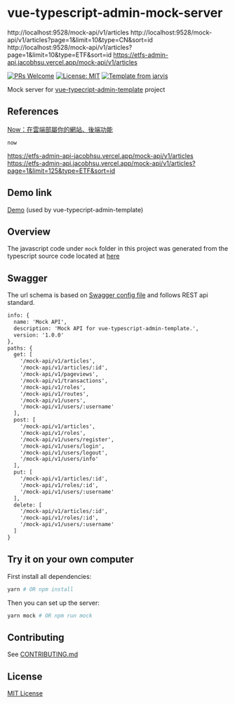 # vue-typescript-admin-mock-server

http://localhost:9528/mock-api/v1/articles
http://localhost:9528/mock-api/v1/articles?page=1&limit=10&type=CN&sort=id
http://localhost:9528/mock-api/v1/articles?page=1&limit=10&type=ETF&sort=id
https://etfs-admin-api.jacobhsu.vercel.app/mock-api/v1/articles


[![PRs Welcome](https://img.shields.io/badge/PRs-welcome-brightgreen.svg?style=flat)](http://makeapullrequest.com)
[![License: MIT](https://img.shields.io/badge/License-MIT-blue.svg)](https://opensource.org/licenses/MIT)
[![Template from jarvis](https://img.shields.io/badge/Hi-Jarvis-ff69b4.svg)](https://github.com/Armour/Jarvis)

Mock server for [vue-typecript-admin-template](https://github.com/Armour/vue-typescript-admin-template) project

## References

[Now：在雲端部屬你的網站、後端功能](https://noob.tw/now-sh/)

`now`

https://etfs-admin-api-jacobhsu.vercel.app/mock-api/v1/articles
https://etfs-admin-api.jacobhsu.vercel.app/mock-api/v1/articles?page=1&limit=125&type=ETF&sort=id

## Demo link

[Demo](https://vue-typescript-admin-mock-server.armour.now.sh/mock-api/v1/transactions) (used by vue-typecript-admin-template)

## Overview

The javascript code under `mock` folder in this project was generated from the typescript source code located at [here](https://github.com/Armour/vue-typescript-admin-template/tree/master/mock)

## Swagger

The url schema is based on [Swagger config file](https://github.com/Armour/vue-typescript-admin-template/blob/master/mock/swagger.yml) and follows REST api standard.

```txt
info: {
  name: 'Mock API',
  description: 'Mock API for vue-typescript-admin-template.',
  version: '1.0.0'
},
paths: {
  get: [
    '/mock-api/v1/articles',
    '/mock-api/v1/articles/:id',
    '/mock-api/v1/pageviews',
    '/mock-api/v1/transactions',
    '/mock-api/v1/roles',
    '/mock-api/v1/routes',
    '/mock-api/v1/users',
    '/mock-api/v1/users/:username'
  ],
  post: [
    '/mock-api/v1/articles',
    '/mock-api/v1/roles',
    '/mock-api/v1/users/register',
    '/mock-api/v1/users/login',
    '/mock-api/v1/users/logout',
    '/mock-api/v1/users/info'
  ],
  put: [
    '/mock-api/v1/articles/:id',
    '/mock-api/v1/roles/:id',
    '/mock-api/v1/users/:username'
  ],
  delete: [
    '/mock-api/v1/articles/:id',
    '/mock-api/v1/roles/:id',
    '/mock-api/v1/users/:username'
  ]
}
```

## Try it on your own computer

First install all dependencies:

```bash
yarn # OR npm install
```

Then you can set up the server:

```bash
yarn mock # OR npm run mock
```

## Contributing

See [CONTRIBUTING.md](https://github.com/Armour/vue-typescript-admin-mock-server/blob/master/.github/CONTRIBUTING.md)

## License

[MIT License](https://github.com/Armour/vue-typescript-admin-mock-server/blob/master/LICENSE)
